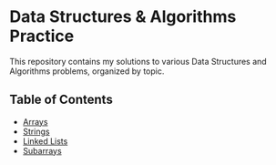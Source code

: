 # Data Structures & Algorithms Practice

This repository contains my solutions to various Data Structures and Algorithms problems, organized by topic.

## Table of Contents

- [Arrays](#arrays)
- [Strings](#strings)
- [Linked Lists](#linked-lists)
- [Subarrays](#Subarrays)
